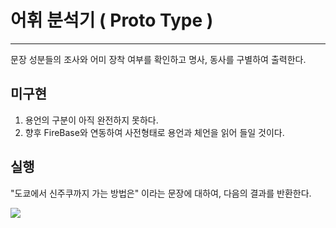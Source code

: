 # 어휘 분석기 ( Proto Type )

---

문장 성분들의 조사와 어미 장착 여부를 확인하고 명사, 동사를 구별하여 출력한다.

## 미구현

1. 용언의 구분이 아직 완전하지 못하다.
2. 향후 FireBase와 연동하여 사전형태로 용언과 체언을 읽어 들일 것이다.

## 실행
"도쿄에서 신주쿠까지 가는 방법은" 이라는 문장에 대하여, 다음의 결과를 반환한다.

![](D:\image.png)
